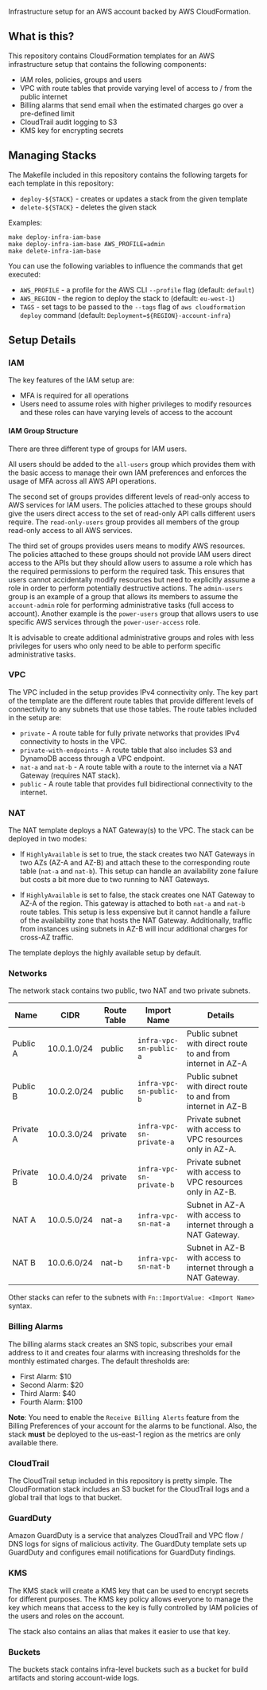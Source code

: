 Infrastructure setup for an AWS account backed by AWS CloudFormation.

## What is this?

This repository contains CloudFormation templates for an AWS infrastructure
setup that contains the following components:

* IAM roles, policies, groups and users
* VPC with route tables that provide varying level of access to / from the
  public internet
* Billing alarms that send email when the estimated charges go over a pre-defined
  limit
* CloudTrail audit logging to S3
* KMS key for encrypting secrets

## Managing Stacks
The Makefile included in this repository contains the following targets
for each template in this repository:

* `deploy-${STACK}` - creates or updates a stack from the given template
* `delete-${STACK}` - deletes the given stack

Examples:
```
make deploy-infra-iam-base
make deploy-infra-iam-base AWS_PROFILE=admin
make delete-infra-iam-base
```

You can use the following variables to influence the commands that get executed:

* `AWS_PROFILE` - a profile for the AWS CLI `--profile` flag (default: `default`)
* `AWS_REGION` - the region to deploy the stack to (default: `eu-west-1`)
* `TAGS` - set tags to be passed to the `--tags` flag of `aws cloudformation deploy`
  command (default: `Deployment=${REGION}-account-infra`)

## Setup Details

### IAM
The key features of the IAM setup are:
* MFA is required for all operations
* Users need to assume roles with higher privileges to modify resources and
  these roles can have varying levels of access to the account

#### IAM Group Structure
There are three different type of groups for IAM users.

All users should be added to the `all-users` group which provides them with
the basic access to manage their own IAM preferences and enforces the usage
of MFA across all AWS API operations.

The second set of groups provides different levels of read-only access to
AWS services for IAM users. The policies attached to these groups should
give the users direct access to the set of read-only API calls different
users require. The `read-only-users` group provides all members of the
group read-only access to all AWS services.

The third set of groups provides users means to modify AWS resources. The
policies attached to these groups should not provide IAM users direct
access to the APIs but they should allow users to assume a role which
has the required permissions to perform the required task. This ensures
that users cannot accidentally modify resources but need to explicitly
assume a role in order to perform potentially destructive actions. The
`admin-users` group is an example of a group that allows its members
to assume the `account-admin` role for performing administrative tasks
(full access to account). Another example is the `power-users` group
that allows users to use specific AWS services through the
`power-user-access` role.

It is advisable to create additional administrative groups and roles with
less privileges for users who only need to be able to perform specific
administrative tasks.

### VPC
The VPC included in the setup provides IPv4 connectivity only. The
key part of the template are the different route tables that provide different
levels of connectivity to any subnets that use those tables. The route tables
included in the setup are:
* `private` - A route table for fully private networks that provides IPv4
  connectivity to hosts in the VPC.
* `private-with-endpoints` - A route table that also includes S3 and DynamoDB
  access through a VPC endpoint.
* `nat-a` and `nat-b` - A route table with a route to the internet via a
  NAT Gateway (requires NAT stack).
* `public` - A route table that provides full bidirectional connectivity
  to the internet.

### NAT
The NAT template deploys a NAT Gateway(s) to the VPC. The stack can be deployed
in two modes:

* If `HighlyAvailable` is set to true, the stack creates two NAT Gateways
  in two AZs (AZ-A and AZ-B) and attach these to the corresponding route table
  (`nat-a` and `nat-b`). This setup can handle an availability zone failure
  but costs a bit more due to two running to NAT Gateways.

* If `HighlyAvailable` is set to false, the stack creates one NAT Gateway to
  AZ-A of the region. This gateway is attached to both `nat-a` and `nat-b`
  route tables. This setup is less expensive but it cannot handle a failure
  of the availability zone that hosts the NAT Gateway. Additionally, traffic
  from instances using subnets in AZ-B will incur additional charges for cross-AZ traffic.

The template deploys the highly available setup by default.

### Networks
The network stack contains two public, two NAT and two private subnets.

| Name | CIDR | Route Table | Import Name | Details |
|------|------|-------------|-------------|---------|
| Public A | 10.0.1.0/24 | public | `infra-vpc-sn-public-a` | Public subnet with direct route to and from internet in AZ-A |
| Public B | 10.0.2.0/24 | public | `infra-vpc-sn-public-b` | Public subnet with direct route to and from internet in AZ-B |
| Private A | 10.0.3.0/24 | private | `infra-vpc-sn-private-a` | Private subnet with access to VPC resources only in AZ-A. |
| Private B | 10.0.4.0/24 | private | `infra-vpc-sn-private-b` | Private subnet with access to VPC resources only in AZ-B. |
| NAT A | 10.0.5.0/24 | nat-a | `infra-vpc-sn-nat-a` | Subnet in AZ-A with access to internet through a NAT Gateway. |
| NAT B | 10.0.6.0/24 | nat-b | `infra-vpc-sn-nat-b` | Subnet in AZ-B with access to internet through a NAT Gateway. |

Other stacks can refer to the subnets with `Fn::ImportValue: <Import Name>` syntax.

### Billing Alarms
The billing alarms stack creates an SNS topic, subscribes your email address to
it and creates four alarms with increasing thresholds for the monthly estimated
charges. The default thresholds are:

* First Alarm: $10
* Second Alarm: $20
* Third Alarm: $40
* Fourth Alarm: $100

**Note**: You need to enable the `Receive Billing Alerts` feature from the Billing
Preferences of your account for the alarms to be functional. Also, the stack **must**
be deployed to the us-east-1 region as the metrics are only available there.

### CloudTrail
The CloudTrail setup included in this repository is pretty simple. The
CloudFormation stack includes an S3 bucket for the CloudTrail logs and
a global trail that logs to that bucket.

### GuardDuty
Amazon GuardDuty is a service that analyzes CloudTrail and VPC flow / DNS
logs for signs of malicious activity. The GuardDuty template sets up
GuardDuty and configures email notifications for GuardDuty findings.

### KMS
The KMS stack will create a KMS key that can be used to encrypt secrets
for different purposes. The KMS key policy allows everyone to manage
the key which means that access to the key is fully controlled by IAM
policies of the users and roles on the account.

The stack also contains an alias that makes it easier to use that key.

### Buckets
The buckets stack contains infra-level buckets such as a bucket for build
artifacts and storing account-wide logs.
